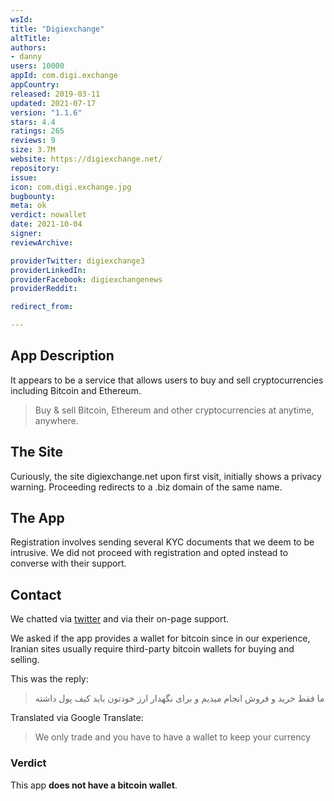 ```yaml
---
wsId: 
title: "Digiexchange"
altTitle: 
authors:
- danny
users: 10000
appId: com.digi.exchange
appCountry: 
released: 2019-03-11
updated: 2021-07-17
version: "1.1.6"
stars: 4.4
ratings: 265
reviews: 9
size: 3.7M
website: https://digiexchange.net/
repository: 
issue: 
icon: com.digi.exchange.jpg
bugbounty: 
meta: ok
verdict: nowallet
date: 2021-10-04
signer: 
reviewArchive:

providerTwitter: digiexchange3
providerLinkedIn: 
providerFacebook: digiexchangenews
providerReddit: 

redirect_from:

---
```


## App Description

It appears to be a service that allows users to buy and sell cryptocurrencies including Bitcoin and Ethereum.

> Buy & sell Bitcoin, Ethereum and other cryptocurrencies at anytime, anywhere.

## The Site

Curiously, the site digiexchange.net upon first visit, initially shows a privacy warning. Proceeding redirects to a .biz domain of the same name.

## The App

Registration involves sending several KYC documents that we deem to be intrusive. We did not proceed with registration and opted instead to converse with their support. 

## Contact

We chatted via [twitter](https://twitter.com/dannybuntu/status/1442779355034181635) and via their on-page support.

We asked if the app provides a wallet for bitcoin since in our experience, Iranian sites usually require third-party bitcoin wallets for buying and selling. 

This was the reply:

> ما فقط خرید و فروش انجام میدیم و برای نگهدار ارز خودتون باید کیف پول داشته 

Translated via Google Translate:

> We only trade and you have to have a wallet to keep your currency

### Verdict

This app **does not have a bitcoin wallet**.


